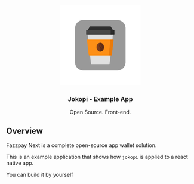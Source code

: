 <div align="center">
<img src="./android/app/src/main/res/mipmap-xhdpi/ic_launcher_monochrome.png"/>
<h3 align="center"><b>Jokopi</b> - Example App</h3>
   <p align="center">
   Open Source. Front-end.
   </p>
</div>

## Overview

Fazzpay Next is a complete open-source app wallet solution.

This is an example application that shows how `jokopi` is applied to a react native app.

You can build it by yourself
